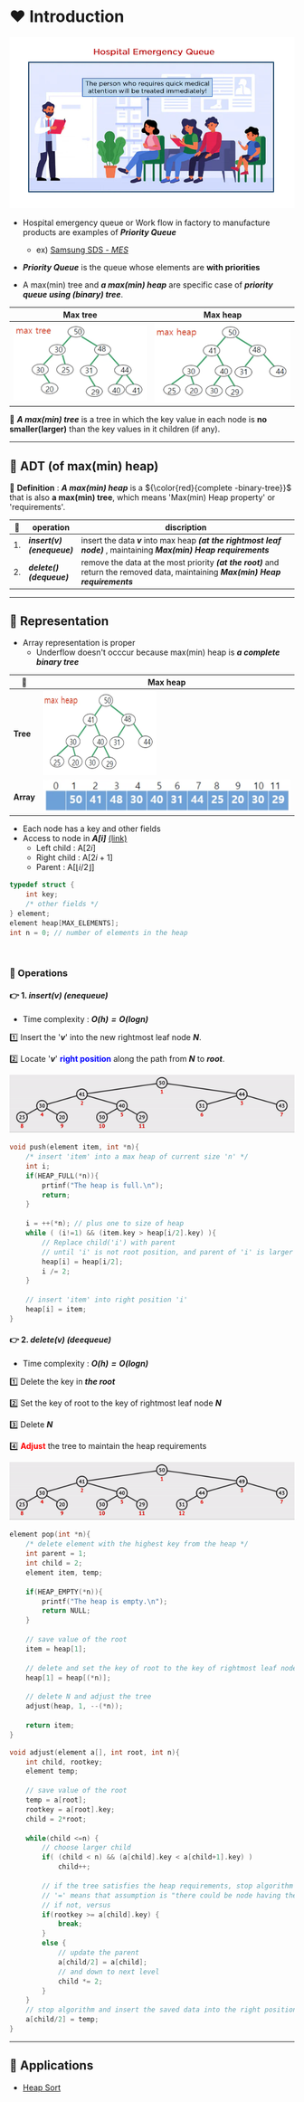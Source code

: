 # ❤️ Introduction

![PriorityQueueExam](./img/heaplifeexam.webp)

- Hospital emergency queue or Work flow in factory to manufacture products are examples of ___Priority Queue___
  - ex) [Samsung SDS - _MES_](https://youtu.be/0qEeSImNXFo)

- ___Priority Queue___ is the queue whose elements are __with priorities__

- A max(min) tree and ___a max(min) heap___ are specific case of ___priority queue using (binary) tree___.

|Max tree|Max heap|
|-|-|
|![Maxtree](./img/maxtree.png)|![Maxheap](./img/maxheap.png)|

💖 ___A max(min) tree___ is a tree in which the key value in each node is __no smaller(larger)__ than the key values in it children (if any).



---

## 🧡 ADT (of max(min) heap)

💖 __Definition__ : ___A max(min) heap___ is a ${\color{red}{complete -binary-tree}}$ that is also __a max(min) tree__, which means 'Max(min) Heap property' or 'requirements'.

|💖|operation|discription|
|-|-|-|
|1.|___insert(v)</br>(enequeue)___|insert the data ___v___ into max heap ___(at the rightmost leaf node)___ , maintaining ___Max(min) Heap requirements___|
|2.|___delete()</br>(dequeue)___|remove the data at the most priority ___(at the root)___ and return the removed data, maintaining ___Max(min) Heap requirements___|

---

## 💛 Representation

- Array representation is proper
  - Underflow doesn't occcur because max(min) heap is ___a complete binary tree___

|💖|Max heap|
|-|-|
|__Tree__|<img src="./img/maxheap.png" width="200px" height="150px">|
|__Array__|![MaxheapArray](./img/maxheaparray.png)|

- Each node has a key and other fields
- Access to node in ___A[$i$]___ [(link)](./BinaryTree.md#-representation-of-binary-tree)
  - Left child : A[$2i$]
  - Right child : A[$2i+1$]
  - Parent : A[$\lfloor{i/2}\rfloor$]

```C
typedef struct {
    int key;
    /* other fields */
} element;
element heap[MAX_ELEMENTS];
int n = 0; // number of elements in the heap
```

</br>

### 💖 Operations

#### 👉 1. ___insert(v) (enequeue)___

- Time complexity : ___$O(h) = O(log n)$___

1️⃣ Insert the '___v___' into the new rightmost leaf node ___N___.


2️⃣ Locate '___v___' <b style="color: blue">right position</b> along the path from ___N___ to ___root___.

![MaxHeapInsert](./img/maxheapinsert.gif)

```C
void push(element item, int *n){
    /* insert 'item' into a max heap of current size 'n' */
    int i;
    if(HEAP_FULL(*n)){
        prtinf("The heap is full.\n");
        return;
    }

    i = ++(*n); // plus one to size of heap
    while ( (i!=1) && (item.key > heap[i/2].key) ){
        // Replace child('i') with parent
        // until 'i' is not root position, and parent of 'i' is larger than 'key of item'.
        heap[i] = heap[i/2];
        i /= 2;
    }

    // insert 'item' into right position 'i'
    heap[i] = item;
}
```


#### 👉 2. ___delete(v) (deequeue)___

- Time complexity : ___$O(h) = O(log n)$___

1️⃣ Delete the key in ___the root___


2️⃣ Set the key of root to the key of rightmost leaf node ___N___


3️⃣ Delete ___N___


4️⃣ <b style="color:red">Adjust</b> the tree to maintain the heap requirements



![MaxHeapDelete](./img/maxheapdelete.gif)

```C
element pop(int *n){
    /* delete element with the highest key from the heap */
    int parent = 1;
    int child = 2;
    element item, temp;

    if(HEAP_EMPTY(*n)){
        printf("The heap is empty.\n");
        return NULL;
    }

    // save value of the root
    item = heap[1];

    // delete and set the key of root to the key of rightmost leaf node N
    heap[1] = heap[(*n)];

    // delete N and adjust the tree
    adjust(heap, 1, --(*n));

    return item;
}
```

```C
void adjust(element a[], int root, int n){
    int child, rootkey;
    element temp;

    // save value of the root
    temp = a[root];
    rootkey = a[root].key;
    child = 2*root;

    while(child <=n) {
        // choose larger child
        if( (child < n) && (a[child].key < a[child+1].key) )
            child++;

        // if the tree satisfies the heap requirements, stop algorithm
        // '=' means that assumption is "there could be node having the same key"
        // if not, versus
        if(rootkey >= a[child].key) {
            break;
        }
        else {
            // update the parent
            a[child/2] = a[child];
            // and down to next level
            child *= 2;
        }
    }
    // stop algorithm and insert the saved data into the right position
    a[child/2] = temp;
}
```

---

## 💛 Applications

- [Heap Sort](../Algorithm/Sort.md#heap-sort)